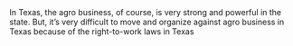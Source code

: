 <head>
<link href='https://cdn.knightlab.com/libs/soundcite/latest/css/player.css' rel='stylesheet' type='text/css'><script type='text/javascript' src='https://cdn.knightlab.com/libs/soundcite/latest/js/soundcite.min.js'></script>
</head>

<body>
<span class="soundcite" data-url="https://dase.laits.utexas.edu/media/mexican_american_experience/mp3/000515939.mp3" data-start="0" data-end="13000" data-plays="1">In Texas, the agro business, of course, is very strong and powerful in the state. But, it’s very difficult to move and organize against agro business in Texas because of the right-to-work laws in Texas</span>
</body>

